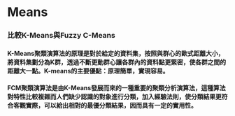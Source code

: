 # Means

### 比較K-Means與Fuzzy C-Means
####    K-Means聚類演算法的原理是對於給定的資料集，按照與群心的歐式距離大小，將資料集劃分為K群，透過不斷更動群心讓各群內的資料點更緊密，使各群之間的距離大一點。K-means的主要優點：原理簡單，實現容易。
####    FCM聚類演算法是由K-Means發展而來的一種重要的聚類分析演算法，這種算法對特性比較複雜而人們缺少認識的對象進行分類，加入經驗法則，使分類結果更符合客觀實際，可以給出相對的最優分類結果，因而具有一定的實用性。

 
